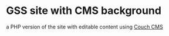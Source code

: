 # GSS site with CMS background

a PHP version of the site with editable content using [Couch CMS](http://www.couchcms.com/ "Couch CMS")
